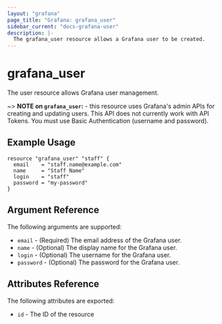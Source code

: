 ```yaml
---
layout: "grafana"
page_title: "Grafana: grafana_user"
sidebar_current: "docs-grafana-user"
description: |-
  The grafana_user resource allows a Grafana user to be created.
---
```


# grafana\_user

The user resource allows Grafana user management.

~> **NOTE on `grafana_user`:** - this resource uses Grafana's admin APIs for
creating and updating users. This API does not currently work with API Tokens.
You must use Basic Authentication (username and password).

## Example Usage

```hcl
resource "grafana_user" "staff" {
  email    = "staff.name@example.com"
  name     = "Staff Name"
  login    = "staff"
  password = "my-password"
}
```

## Argument Reference

The following arguments are supported:

* `email` - (Required) The email address of the Grafana user.
* `name` - (Optional) The display name for the Grafana user.
* `login` - (Optional) The username for the Grafana user.
* `password` - (Optional) The password for the Grafana user.

## Attributes Reference

The following attributes are exported:

* `id` - The ID of the resource

